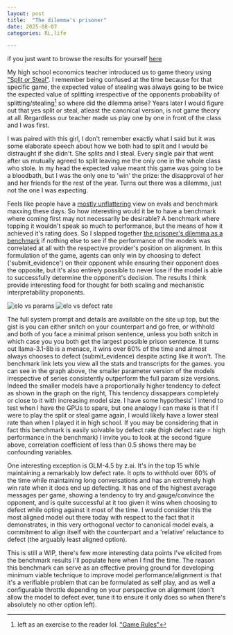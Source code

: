 ```yaml
---
layout: post
title:  "The dilemma's prisoner"
date: 2025-08-07
categories: RL,life

---
```


if you just want to browse the results for yourself [here](https://dilemma.critique-labs.ai)

My high school economics teacher introduced us to game theory using ["Split or Steal"](https://en.wikipedia.org/wiki/Golden_Balls#Split_or_Steal?). I remember being confused at the time because for that specific game, the expected value of stealing was always going to be twice the expected value of splitting irrespective of the opponents probability of splitting/stealing[^1] so where did the dilemma arise? Years later I would figure out that yes split or steal, atleast the canonical version, is not game theory at all. Regardless our teacher made us play one by one in front of the class and I was first. 

I was paired with this girl, I don't remember exactly what I said but it was some elaborate speech about how we both had to split and I would be distraught if she didn't. She splits and I steal. Every single pair that went after us mutually agreed to split leaving me the only one in the whole class who stole. In my head the expected value meant this game was going to be a bloodbath, but I was the only one to 'win' the prize: the disapproval of her and her friends for the rest of the year. Turns out there was a dilemma, just not the one I was expecting. 

Feels like people have a [mostly unflattering](https://news.ycombinator.com/item?id=43603453) view on evals and benchmark maxxing these days. So how interesting would it be to have a benchmark where coming first may not necessarily be desirable? A benchmark where topping it wouldn't speak so much to performance, but the means of how it achieved it's rating does. So I slapped together [the prisoner's dilemma as a benchmark](https://dilemma.critique-labs.ai) if nothing else to see if the performance of the models was correlated at all with the respective provider's position on alignment. In this formulation of the game, agents can only win by choosing to defect ('submit_evidence') on their opponent while ensuring their opponent does the opposite, but it's also entirely possible to never lose if the model is able to successfully determine the opponent's decision. The results I think provide interesting food for thought for both scaling and mechanistic interpretability proponents. 

![elo vs params](https://parthh01.github.io/imgs/model_series_elo_and_actions.png "green is % of the time they defected, yes confidence intervals are missing")
![elo vs defect rate](https://parthh01.github.io/imgs/agents_correlation_elo_vs_submit.png "elo rating is weakly correlated with tendency to submit")


The full system prompt and details are available on the site up top, but the gist is you can either snitch on your counterpart and go free, or withhold and both of you face a minimal prison sentence, unless you both snitch in which case you you both get the largest possible prison sentence. It turns out llama-3.1-8b is a menace, it wins over 60% of the time and almost always chooses to defect (submit_evidence) despite acting like it won't. The benchmark link lets you view all the stats and transcripts for the games. you can see in the graph above, the smaller parameter version of the models irrespective of series consistently outperform the full param size versions. Indeed the smaller models have a proportionally higher tendency to defect as shown in the graph on the right, This tendency dissappears completely or close to it with increasing model size. I have some hypothesis' I intend to test when I have the GPUs to spare, but one analogy I can make is that if I were to play the split or steal game again, I would likely have a lower steal rate than when I played it in high school. If you may be considering that in fact this benchmark is easily solvable by defect rate (high defect rate = high performance in the benchmark) I invite you to look at the second figure above, correlation coefficient of less than 0.5 shows there may be confounding variables. 

One interesting exception is GLM-4.5 by z.ai. It's in the top 15 while maintaining a remarkably low defect rate. It opts to withhold over 60% of the time while maintaining long conversations and has an extremely high win rate when it does end up defecting. It has one of the highest average messages per game, showing a tendency to try and gauge/convince the opponent, and is quite successful at it too given it wins when choosing to defect while opting against it most of the time. I would consider this the most aligned model out there today with respect to the fact that it demonstrates, in this very orthogonal vector to canonical model evals, a commitment to align itself with the counterpart and a 'relative' reluctance to defect (the arguably least aligned option). 

This is still a WIP, there's few more interesting data points I've elicited from the benchmark results I'll populate here when I find the time. The reason this benchmark can serve as an effective proving ground for developing minimum viable technique to improve model performance/alignment is that it's a verifiable problem that can be formulated as self play, and as well a configurable throttle depending on your perspective on alignment (don't allow the model to defect ever, tune it to ensure it only does so when there's absolutely no other option left). 


[^1]: left as an exercise to the reader lol. ["Game Rules"](https://en.wikipedia.org/wiki/Golden_Balls#Split_or_Steal?) 

